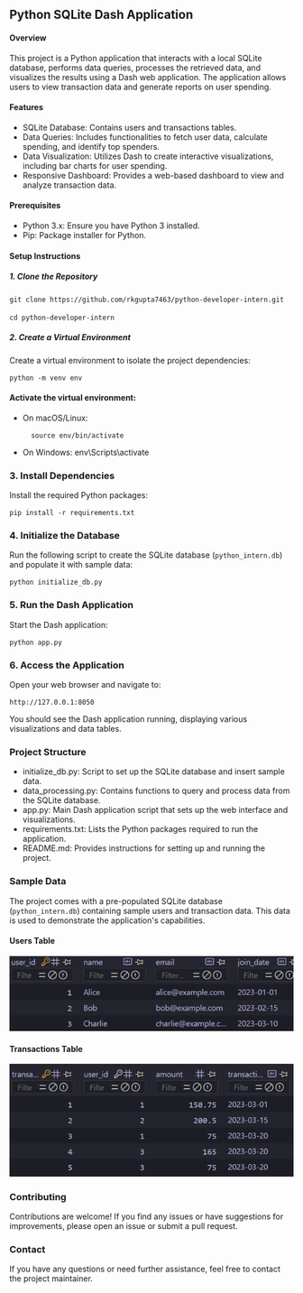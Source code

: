 ## Python SQLite Dash Application

#### Overview

This project is a Python application that interacts with a local SQLite database, performs data queries, processes the retrieved data, and visualizes the results using a Dash web application. The application allows users to view transaction data and generate reports on user spending.

#### Features

* SQLite Database: Contains users and transactions tables.
* Data Queries: Includes functionalities to fetch user data, calculate spending, and identify top spenders.
* Data Visualization: Utilizes Dash to create interactive visualizations, including bar charts for user spending.
* Responsive Dashboard: Provides a web-based dashboard to view and analyze transaction data.

#### Prerequisites

* Python 3.x: Ensure you have Python 3 installed.
* Pip: Package installer for Python.

#### Setup Instructions

##### 1. Clone the Repository

    git clone https://github.com/rkgupta7463/python-developer-intern.git

    cd python-developer-intern

##### 2. Create a Virtual Environment
Create a virtual environment to isolate the project dependencies:

    python -m venv env

#### Activate the virtual environment:

* On macOS/Linux:

        source env/bin/activate
* On Windows:
        env\Scripts\activate

### 3. Install Dependencies
Install the required Python packages:

    pip install -r requirements.txt

### 4. Initialize the Database
Run the following script to create the SQLite database (`python_intern.db`) and populate it with sample data:
    
    python initialize_db.py

### 5. Run the Dash Application

Start the Dash application:
    
    python app.py

### 6. Access the Application

Open your web browser and navigate to:

    http://127.0.0.1:8050

You should see the Dash application running, displaying various visualizations and data tables.

### Project Structure

* initialize_db.py: Script to set up the SQLite database and insert sample data.
* data_processing.py: Contains functions to query and process data from the SQLite database.
* app.py: Main Dash application script that sets up the web interface and visualizations.
* requirements.txt: Lists the Python packages required to run the application.
* README.md: Provides instructions for setting up and running the project.

### Sample Data

The project comes with a pre-populated SQLite database (`python_intern.db`) containing sample users and transaction data. This data is used to demonstrate the application's capabilities.

#### Users Table

![alt text](image-2.png)

#### Transactions Table
![alt text](image-1.png)

### Contributing

Contributions are welcome! If you find any issues or have suggestions for improvements, please open an issue or submit a pull request.

### Contact

If you have any questions or need further assistance, feel free to contact the project maintainer.